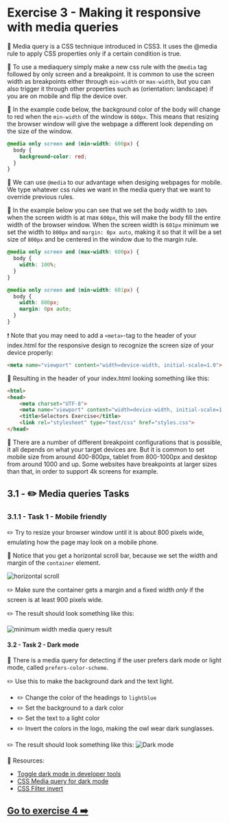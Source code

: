 # Exercise 3 - Making it responsive with media queries

:book: Media query is a CSS technique introduced in CSS3. It uses the @media rule to apply CSS properties only if a certain condition is true.

:book: To use a mediaquery simply make a new css rule with the `@media` tag followed by only screen and a breakpoint. It is common to use the screen width as breakpoints either through `min-width` or `max-width`, but you can also trigger it through other properties such as (orientation: landscape) if you are on mobile and flip the device over.

:book: In the example code below, the background color of the body will change to red when the `min-width` of the window is `600px`. This means that resizing the browser window will give the webpage a different look depending on the size of the window.

```css
@media only screen and (min-width: 600px) {
  body {
    background-color: red;
  }
}
```

:book: We can use `@media` to our advantage when desiging webpages for mobile. We type whatever css rules we want in the media query that we want to override previous rules.

:book: In the example below you can see that we set the body width to `100%` when the screen width is at max `600px`, this will make the body fill the entire width of the browser window. When the screen width is `601px` minimum we set the width to `800px` and `margin: 0px auto`, making it so that it will be a set size of `800px` and be centered in the window due to the margin rule.

```css
@media only screen and (max-width: 600px) {
  body {
    width: 100%;
  }
}

@media only screen and (min-width: 601px) {
  body {
    width: 800px;
    margin: 0px auto;
  }
}
```

:exclamation: Note that you may need to add a `<meta>`-tag to the header of your index.html for the responsive design to recognize the screen size of your device properly:

```html
<meta name="viewport" content="width=device-width, initial-scale=1.0">
```

:book: Resulting in the header of your index.html looking something like this:

```html
<html>
<head>
    <meta charset="UTF-8">
    <meta name="viewport" content="width=device-width, initial-scale=1.0">
    <title>Selectors Exercise</title>
    <link rel="stylesheet" type="text/css" href="styles.css">
</head>
```

:book: There are a number of different breakpoint configurations that is possible, it all depends on what your target devices are. But it is common to set mobile size from around 400-800px, tablet from 800-1000px and desktop from around 1000 and up. Some websites have breakpoints at larger sizes than that, in order to support 4k screens for example.

## 3.1 - :pencil2: Media queries Tasks

### 3.1.1 - Task 1 - Mobile friendly

:pencil2: Try to resize your browser window until it is about 800 pixels wide, emulating how the page may look on a mobile phone.

:book: Notice that you get a horizontal scroll bar, because we set the width and margin of the `container` element.

![horizontal scroll](horizontal-scroll.png)

:pencil2: Make sure the container gets a margin and a fixed width *only* if the screen is at least 900 pixels wide.

:pencil2: The result should look something like this:

![minimum width media query result](media-query-min-width.png)

#### 3.2 - Task 2 - Dark mode

:book: There is a media query for detecting if the user prefers dark mode or light mode, called `prefers-color-scheme`.

:pencil2: Use this to make the background dark and the text light.

- :pencil2: Change the color of the headings to `lightblue`
- :pencil2: Set the background to a dark color
- :pencil2: Set the text to a light color
- :pencil2: Invert the colors in the logo, making the owl wear dark sunglasses.

:pencil2: The result should look something like this: 
![Dark mode](dark-mode.png)

:book: Resources:
- [Toggle dark mode in developer tools](https://stackoverflow.com/questions/57606960/how-can-i-emulate-prefers-color-scheme-media-query-in-chrome)
- [CSS Media query for dark mode](https://developer.mozilla.org/en-US/docs/Web/CSS/@media/prefers-color-scheme)
- [CSS Filter invert](https://developer.mozilla.org/en-US/docs/Web/CSS/filter-function/invert)

## [Go to exercise 4 :arrow_right:](../exercise-4/readme.md)
